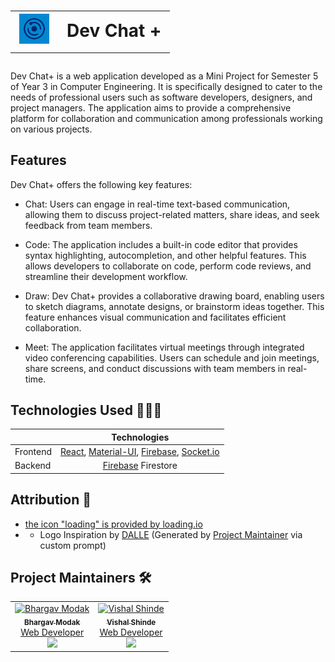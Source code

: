 # <table><tr><td>![Logo](./client/public/assets/icons/maskable_icon_x48.png)</td><td> Dev Chat + </td></tr></table>

Dev Chat+ is a web application developed as a Mini Project for Semester 5 of Year 3 in Computer Engineering. It is specifically designed to cater to the needs of professional users such as software developers, designers, and project managers. The application aims to provide a comprehensive platform for collaboration and communication among professionals working on various projects.

## Features

Dev Chat+ offers the following key features:

- Chat: Users can engage in real-time text-based communication, allowing them to discuss project-related matters, share ideas, and seek feedback from team members.

- Code: The application includes a built-in code editor that provides syntax highlighting, autocompletion, and other helpful features. This allows developers to collaborate on code, perform code reviews, and streamline their development workflow.

- Draw: Dev Chat+ provides a collaborative drawing board, enabling users to sketch diagrams, annotate designs, or brainstorm ideas together. This feature enhances visual communication and facilitates efficient collaboration.

- Meet: The application facilitates virtual meetings through integrated video conferencing capabilities. Users can schedule and join meetings, share screens, and conduct discussions with team members in real-time.

## Technologies Used 🧑🏾‍💻

|          |                                                                 Technologies                                                                  |
| -------- | :--------------------------------------------------------------------------------------------------------------------------------------------: |
| Frontend | [React](https://reactjs.org/), [Material-UI](https://material-ui.com/), [Firebase](https://firebase.google.com/), [Socket.io](https://socket.io/) |
| Backend  |                                                                   [Firebase](https://firebase.google.com/) Firestore                                   |

## Attribution 📝
- [the icon "loading" is provided by loading.io](https://loading.io/icon/)
- - Logo Inspiration by [DALLE](https://labs.openai.com) (Generated by [Project Maintainer](https://github.com/TheBrahmnicBoy) via custom prompt)



## Project Maintainers 🛠

<table>
    <tbody>
        <tr>
            <td align="center"><a href="https://github.com/vishal-codes"><img alt="Bhargav Modak" src="https://avatars.githubusercontent.com/u/82528318?v=4" width="130px;"><br><sub><b>Bhargav Modak</b></sub></a><br><a href="https://twitter.com/thebrahmnicboy" target="_blank">Web Developer</a><br><a href="https://twitter.com/thebrahmnicboy" target="_blank"><img src="https://img.shields.io/badge/twitter-%2300acee.svg?&style=for-the-badge&logo=twitter&logoColor=white&alt=twitter" /></a></td>  
            <td align="center"><a href="https://github.com/vishal-codes"><img alt="Vishal Shinde" src="https://avatars.githubusercontent.com/u/79784161" width="130px;"><br><sub><b>Vishal Shinde</b></sub></a><br><a href="https://twitter.com/vishaltwts" target="_blank">Web Developer</a><br><a href="https://twitter.com/vishaltwts" target="_blank"><img src="https://img.shields.io/badge/twitter-%2300acee.svg?&style=for-the-badge&logo=twitter&logoColor=white&alt=twitter" /></a></td>  
        </tr>
    </tbody>
</table>
